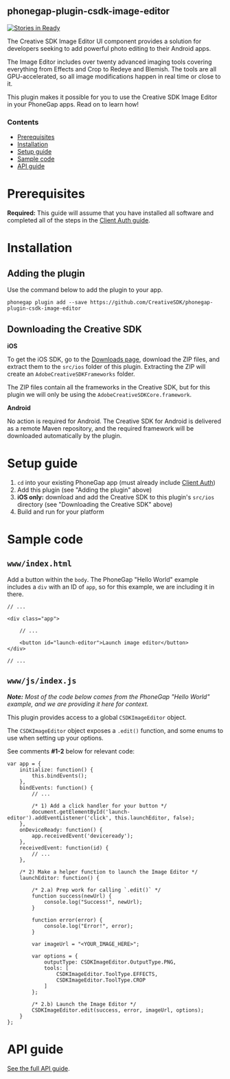 <!--
#
# Licensed to the Apache Software Foundation (ASF) under one
# or more contributor license agreements.  See the NOTICE file
# distributed with this work for additional information
# regarding copyright ownership.  The ASF licenses this file
# to you under the Apache License, Version 2.0 (the
# "License"); you may not use this file except in compliance
# with the License.  You may obtain a copy of the License at
#
# http://www.apache.org/licenses/LICENSE-2.0
#
# Unless required by applicable law or agreed to in writing,
# software distributed under the License is distributed on an
# "AS IS" BASIS, WITHOUT WARRANTIES OR CONDITIONS OF ANY
#  KIND, either express or implied.  See the License for the
# specific language governing permissions and limitations
# under the License.
#
-->

phonegap-plugin-csdk-image-editor
------------------------

[![Stories in Ready](https://badge.waffle.io/CreativeSDK/phonegap-plugin-csdk-image-editor.png?label=ready&title=Ready)](http://waffle.io/CreativeSDK/phonegap-plugin-csdk-image-editor)

The Creative SDK Image Editor UI component provides a solution for developers seeking to add powerful photo editing to their Android apps.

The Image Editor includes over twenty advanced imaging tools covering everything from Effects and Crop to Redeye and Blemish. The tools are all GPU-accelerated, so all image modifications happen in real time or close to it.

This plugin makes it possible for you to use the Creative SDK Image Editor in your PhoneGap apps. Read on to learn how!

### Contents

- [Prerequisites](#prerequisites)
- [Installation](#installation)
- [Setup guide](#setup-guide)
- [Sample code](#sample-code)
- [API guide](#api-guide)

# Prerequisites

**Required:** This guide will assume that you have installed all software and completed all of the steps in the [Client Auth guide](https://github.com/CreativeSDK/phonegap-plugin-csdk-client-auth).


# Installation

## Adding the plugin

Use the command below to add the plugin to your app.

```
phonegap plugin add --save https://github.com/CreativeSDK/phonegap-plugin-csdk-image-editor
```

## Downloading the Creative SDK

**iOS** 

To get the iOS SDK, go to the [Downloads page](https://creativesdk.adobe.com/downloads.html), download the ZIP files, and extract them to the `src/ios` folder of this plugin. Extracting the ZIP will create an `AdobeCreativeSDKFrameworks` folder. 

The ZIP files contain all the frameworks in the Creative SDK, but for this plugin we will only be using the `AdobeCreativeSDKCore.framework`.


**Android** 

No action is required for Android. The Creative SDK for Android is delivered as a remote Maven repository, and the required framework will be downloaded automatically by the plugin.


# Setup guide

1. `cd` into your existing PhoneGap app (must already include [Client Auth](https://github.com/CreativeSDK/phonegap-plugin-csdk-client-auth))
1. Add this plugin (see "Adding the plugin" above)
1. **iOS only:** download and add the Creative SDK to this plugin's `src/ios` directory (see "Downloading the Creative SDK" above)
1. Build and run for your platform


# Sample code

## `www/index.html`

Add a button within the `body`. The PhoneGap "Hello World" example includes a `div` with an ID of `app`, so for this example, we are including it in there.

```
// ...

<div class="app">
    
	// ...

    <button id="launch-editor">Launch image editor</button>
</div>

// ...

```

## `www/js/index.js`

_**Note:** Most of the code below comes from the PhoneGap "Hello World" example, and we are providing it here for context._

This plugin provides access to a global `CSDKImageEditor` object. 

The `CSDKImageEditor` object exposes a `.edit()` function, and some enums to use when setting up your options.

See comments **#1-2** below for relevant code:

```
var app = {
    initialize: function() {
        this.bindEvents();
    },
    bindEvents: function() {
        // ...

        /* 1) Add a click handler for your button */
        document.getElementById('launch-editor').addEventListener('click', this.launchEditor, false);
    },
    onDeviceReady: function() {
        app.receivedEvent('deviceready');
    },
    receivedEvent: function(id) {
        // ...
    },

    /* 2) Make a helper function to launch the Image Editor */
    launchEditor: function() {
        
    	/* 2.a) Prep work for calling `.edit()` */
        function success(newUrl) {
            console.log("Success!", newUrl);
        }

        function error(error) {
            console.log("Error!", error);
        }

        var imageUrl = "<YOUR_IMAGE_HERE>";

        var options = {
            outputType: CSDKImageEditor.OutputType.PNG,
            tools: [
                CSDKImageEditor.ToolType.EFFECTS,
                CSDKImageEditor.ToolType.CROP
            ]
        };

        /* 2.b) Launch the Image Editor */
        CSDKImageEditor.edit(success, error, imageUrl, options);
    }
};
```


# API guide

[See the full API guide](www/api.md).